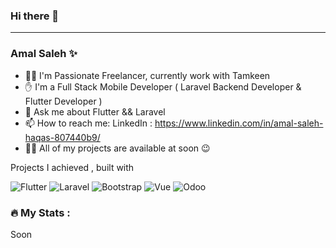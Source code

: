 ### Hi there 👋
<hr>

### Amal Saleh ✨

- 👩‍💻 I'm Passionate Freelancer, currently work with Tamkeen
- ✋ I'm a Full Stack Mobile Developer ( Laravel Backend Developer & Flutter Developer )
- 💬 Ask me about Flutter && Laravel
- 📫 How to reach me: LinkedIn : https://www.linkedin.com/in/amal-saleh-haqas-807440b9/
- 👩‍💻 All of my projects are available at soon 😉

Projects I achieved , built with

![Flutter][Flutter.dev]
![Laravel][Laravel.com]
![Bootstrap][Bootstrap.com]
![Vue][Vue.js]
![Odoo][Odoo.com]

### :fire: My Stats :
Soon


<!-- MARKDOWN LINKS & IMAGES -->
[Flutter.dev]: https://img.shields.io/badge/Flutter-065A9D?style=for-the-badge&logo=flutter&logoColor=5FC9F8
[Vue.js]: https://img.shields.io/badge/Vue.js-35495E?style=for-the-badge&logo=vuedotjs&logoColor=4FC08D
[Laravel.com]: https://img.shields.io/badge/Laravel-FF2D20?style=for-the-badge&logo=laravel&logoColor=white
[Bootstrap.com]: https://img.shields.io/badge/Bootstrap-563D7C?style=for-the-badge&logo=bootstrap&logoColor=white
[Odoo.com]: https://img.shields.io/badge/Odoo-714B67?style=for-the-badge&logo=odoo&logoColor=white
